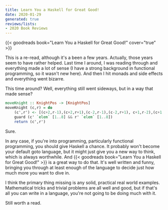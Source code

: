 ```yaml
---
title: Learn You a Haskell for Great Good!
date: 2020-01-29
generated: true
reviews/lists:
- 2020 Book Reviews
---
```

{{< goodreads book="Learn You a Haskell for Great Good!" cover="true" >}}

This is a re-read, although it's a been a few years. Actually, those years seem to have rather helped. Last time I around, I was reading through and everything made a lot of sense (I have a strong background in functional programming, so it wasn't new here). And then I hit monads and side effects and everything went bizarre.  

This time around? Well, everything still went sideways, but in a way that made sense?  

<!--more-->

```haskell
moveKnight :: KnightPos -> [KnightPos]
moveKnight (c,r) = do
    (c',r') <- [(c+2,r-1),(c+2,r+1),(c-2,r-1),(c-2,r+1), c+1,r-2),(c+1,r+2),(c-1,r-2),(c-1,r+2)]
    guard (c' `elem` [1..8] && r' `elem` [1..8])
    return (c',r')  
```

Sure.  

In any case, if you're into programming, particularly functional programming, you should give Haskell a chance. It probably won't become your default goto language, but it might just give you a new way to think, which is always worthwhile. And {{< goodreads book="Learn You a Haskell for Great Good!" >}} is a great way to do that. It's well written and funny, bringing you through at least enough of the language to decide just how much more you want to dive in.  

I think the primary thing missing is any solid, practical real world examples. Mathematical tricks and trivial problems are all well and good, but if that's all you can write in a language, you're not going to be doing much with it.  

Still worth a read.


